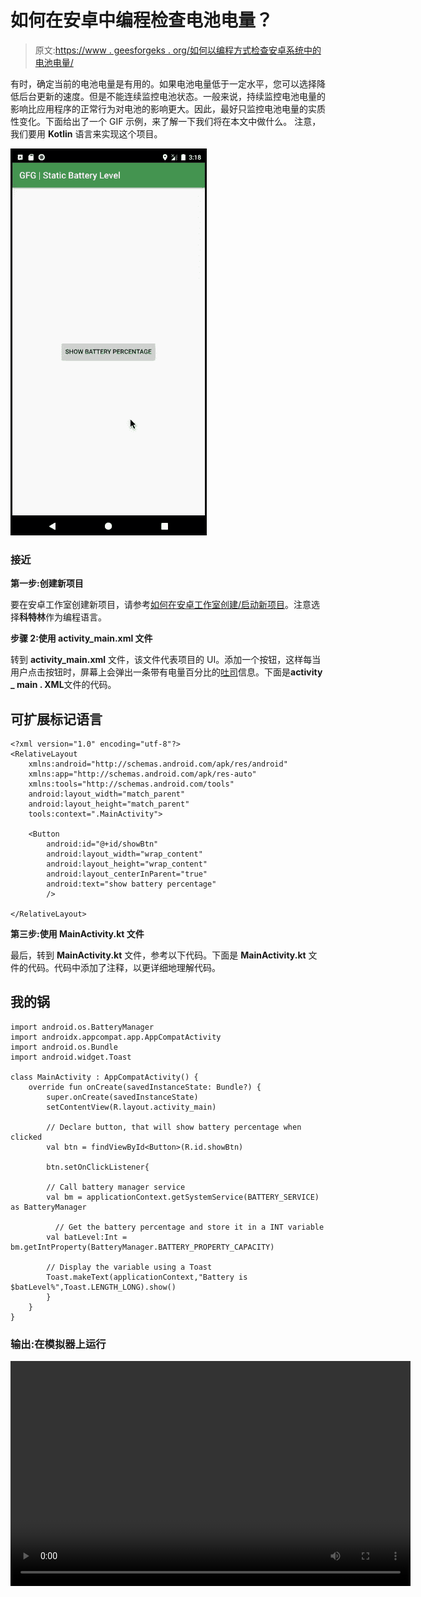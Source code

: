 # 如何在安卓中编程检查电池电量？

> 原文:[https://www . geesforgeks . org/如何以编程方式检查安卓系统中的电池电量/](https://www.geeksforgeeks.org/how-to-check-the-battery-level-in-android-programmatically/)

有时，确定当前的电池电量是有用的。如果电池电量低于一定水平，您可以选择降低后台更新的速度。但是不能连续监控电池状态。一般来说，持续监控电池电量的影响比应用程序的正常行为对电池的影响更大。因此，最好只监控电池电量的实质性变化。下面给出了一个 GIF 示例，来了解一下我们将在本文中做什么。 注意，我们要用 **Kotlin** 语言来实现这个项目。

![Battery Level](img/c33ef4e268d491aa92c775b380dbfc93.png)

### 接近

**第一步:创建新项目**

要在安卓工作室创建新项目，请参考[如何在安卓工作室创建/启动新项目](https://www.geeksforgeeks.org/android-how-to-create-start-a-new-project-in-android-studio/)。注意选择**科特林**作为编程语言。

**步骤 2:使用 activity_main.xml 文件**

转到 **activity_main.xml** 文件，该文件代表项目的 UI。添加一个按钮，这样每当用户点击按钮时，屏幕上会弹出一条带有电量百分比的[吐司](https://www.geeksforgeeks.org/android-what-is-toast-and-how-to-use-it-with-examples/)信息。下面是**activity _ main . XML**文件的代码。

## 可扩展标记语言

```
<?xml version="1.0" encoding="utf-8"?>
<RelativeLayout 
    xmlns:android="http://schemas.android.com/apk/res/android"
    xmlns:app="http://schemas.android.com/apk/res-auto"
    xmlns:tools="http://schemas.android.com/tools"
    android:layout_width="match_parent"
    android:layout_height="match_parent"
    tools:context=".MainActivity">

    <Button
        android:id="@+id/showBtn"
        android:layout_width="wrap_content"
        android:layout_height="wrap_content"
        android:layout_centerInParent="true"
        android:text="show battery percentage"
        />

</RelativeLayout>
```

**第三步:使用 MainActivity.kt 文件**

最后，转到 **MainActivity.kt** 文件，参考以下代码。下面是 **MainActivity.kt** 文件的代码。代码中添加了注释，以更详细地理解代码。

## 我的锅

```
import android.os.BatteryManager
import androidx.appcompat.app.AppCompatActivity
import android.os.Bundle
import android.widget.Toast

class MainActivity : AppCompatActivity() {
    override fun onCreate(savedInstanceState: Bundle?) {
        super.onCreate(savedInstanceState)
        setContentView(R.layout.activity_main)

        // Declare button, that will show battery percentage when clicked
        val btn = findViewById<Button>(R.id.showBtn)

        btn.setOnClickListener{

        // Call battery manager service
        val bm = applicationContext.getSystemService(BATTERY_SERVICE) as BatteryManager

          // Get the battery percentage and store it in a INT variable
        val batLevel:Int = bm.getIntProperty(BatteryManager.BATTERY_PROPERTY_CAPACITY)

        // Display the variable using a Toast
        Toast.makeText(applicationContext,"Battery is $batLevel%",Toast.LENGTH_LONG).show()
        }
    }
}
```

### 输出:在模拟器上运行

<video class="wp-video-shortcode" id="video-496263-1" width="640" height="360" preload="metadata" controls=""><source type="video/mp4" src="https://media.geeksforgeeks.org/wp-content/uploads/20201001103139/BatteryLevel.mp4?_=1">[https://media.geeksforgeeks.org/wp-content/uploads/20201001103139/BatteryLevel.mp4](https://media.geeksforgeeks.org/wp-content/uploads/20201001103139/BatteryLevel.mp4)</video>